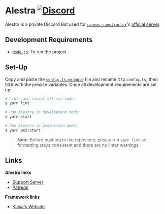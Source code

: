 # Alestra [![Discord](https://discordapp.com/api/guilds/254360814063058944/embed.png)](https://join.skyra.pw)

Alestra is a private Discord Bot used for [`canvas-constructor`]'s [official server][cc-server].

## Development Requirements

-   [`Node.js`]: To run the project.

## Set-Up

Copy and paste the [`config.ts.example`] file and rename it to `config.ts`, then fill it with the precise variables.
Once all development requirements are set up:

```bash
# Lints and format all the code:
$ yarn lint

# Run Alestra in development mode:
$ yarn start

# Run Alestra in production mode:
$ yarn pm2:start
```

> **Note**: Before pushing to the repository, please run `yarn lint` so formatting stays consistent and there are no
> linter warnings.

## Links

**Alestra links**

-   [Support Server](https://join.skyra.pw)
-   [Patreon](https://donate.skyra.pw/patreon)

**Framework links**

-   [Klasa's Website](https://klasa.js.org)

<!-- Link Dump -->

[`canvas-constructor`]: https://github.com/kyranet/CanvasConstructor
[cc-server]: https://discord.gg/taNgb9d
[`node.js`]: https://nodejs.org/en/download/current/
[`config.ts.example`]: /config.ts.example
